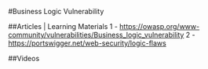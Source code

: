 #Business Logic Vulnerability

##Articles | Learning Materials
1 - https://owasp.org/www-community/vulnerabilities/Business_logic_vulnerability
2 - https://portswigger.net/web-security/logic-flaws  

##Videos



